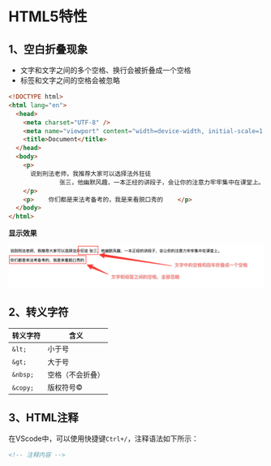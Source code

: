 # HTML5特性

## 1、空白折叠现象

+ 文字和文字之间的多个空格、换行会被折叠成一个空格
+ 标签和文字之间的空格会被忽略

```html
<!DOCTYPE html>
<html lang="en">
  <head>
    <meta charset="UTF-8" />
    <meta name="viewport" content="width=device-width, initial-scale=1.0" />
    <title>Document</title>
  </head>
  <body>
    <p>
      说到刑法老师，我推荐大家可以选择法外狂徒
              张三，他幽默风趣，一本正经的讲段子，会让你的注意力牢牢集中在课堂上。
    </p>
    <p>    你们都是来法考备考的，我是来看脱口秀的    </p>
  </body>
</html>
```

**显示效果**

![image-20220824221956169](./img/20220824221956169.png)

## 2、转义字符

| 转义字符 | 含义             |
| -------- | ---------------- |
| `&lt;`   | 小于号           |
| `&gt;`   | 大于号           |
| `&nbsp;` | 空格（不会折叠） |
| `&copy;` | 版权符号©️        |

## 3、HTML注释

在VScode中，可以使用快捷键`Ctrl+/`，注释语法如下所示：

```html
<!-- 注释内容 -->
```

